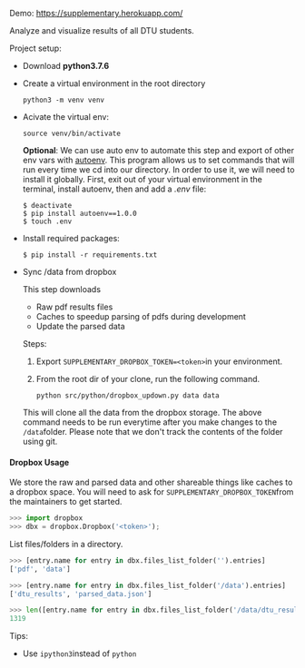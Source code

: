 Demo: https://supplementary.herokuapp.com/

Analyze and visualize results of all DTU students.

Project setup:

-   Download **python3.7.6**

-   Create a virtual environment in the root directory

    ```shell
    python3 -m venv venv
    ```

-   Acivate the virtual env:

    ```shell
    source venv/bin/activate
    ```

    **Optional**: We can use auto env to automate this step and export of other env vars with [autoenv](https://github.com/inishchith/autoenv). This program allows us to set commands that will run every time we cd into our directory. In order to use it, we will need to install it globally. First, exit out of your virtual environment in the terminal, install autoenv, then and add a *.env* file:

    ```shell
    $ deactivate
    $ pip install autoenv==1.0.0
    $ touch .env
    ```

-   Install required packages:

    ```shell
    $ pip install -r requirements.txt
    ```

-   Sync /data from dropbox

    This step downloads

    -   Raw pdf results files
    -   Caches to speedup parsing of pdfs during development
    -   Update the parsed data

    Steps:

    1.  Export `SUPPLEMENTARY_DROPBOX_TOKEN=<token>`in your environment.

    2.  From the root dir of your clone, run the following command.

        ```python src/python/dropbox_updown.py data data```

    This will clone all the data from the dropbox storage. The above command needs to be run everytime after you make changes to the `/data`folder. Please note that we don't track the contents of the folder using git.

#### Dropbox Usage

We store the raw and parsed data and other shareable things like caches to a dropbox space. You will need to ask for `SUPPLEMENTARY_DROPBOX_TOKEN`from the maintainers to get started.

```python
>>> import dropbox
>>> dbx = dropbox.Dropbox('<token>');
```

List files/folders in a directory.

```python
>>> [entry.name for entry in dbx.files_list_folder('').entries]
['pdf', 'data']

>>> [entry.name for entry in dbx.files_list_folder('/data').entries]
['dtu_results', 'parsed_data.json']

>>> len([entry.name for entry in dbx.files_list_folder('/data/dtu_results').entries])
1319
```

Tips:

-   Use `ipython3`instead of `python`
